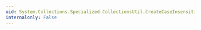 ```yaml
---
uid: System.Collections.Specialized.CollectionsUtil.CreateCaseInsensitiveSortedList
internalonly: False
---
```

